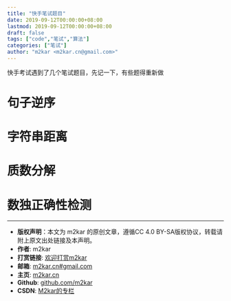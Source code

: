 ```yaml
---
title: "快手笔试题目"
date: 2019-09-12T00:00:00+08:00
lastmod: 2019-09-12T00:00:00+08:00
draft: false
tags: ["code","笔试","算法"]
categories: ["笔试"]
author: "m2kar <m2kar.cn@gmail.com>"
---
```


快手考试遇到了几个笔试题目，先记一下，有些题得重新做

# 句子逆序

<script src="https://gist.github.com/m2kar/315bdfb0581678d2f4159a6f7913b017.js"></script>

# 字符串距离
<script src="https://gist.github.com/m2kar/859f28d4a86c6dbe39e20411966a0842.js"></script>

# 质数分解
<script src="https://gist.github.com/m2kar/a9e20dd2301ceb8f7330001aba6a4823.js"></script>

# 数独正确性检测
<script src="https://gist.github.com/m2kar/5cd5fb94a254feb278ffc3d0702ad3da.js"></script>


--------
- **版权声明**：本文为 m2kar 的原创文章，遵循CC 4.0 BY-SA版权协议，转载请附上原文出处链接及本声明。
- **作者**: m2kar
- **打赏链接**: [欢迎打赏m2kar](http://m2kar-cn.mikecrm.com/wy97haW)
- **邮箱**: [m2kar.cn#gmail.com](mailto:m2kar.cn@gmail.com)
- **主页**: [m2kar.cn](https://m2kar.cn)
- **Github**: [github.com/m2kar](https://github.com/m2kar)
- **CSDN**: [M2kar的专栏](https://m2kar.blog.csdn.net)
